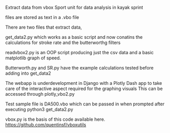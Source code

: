 Extract data from vbox Sport unit for data analysis in kayak sprint 

files are stored as text in a .vbo file

There are two files that extract data, 

get_data2.py which works as a basic script and now conatins the calculations for stroke rate and the butterworthg filters

readvbox2.py is an OOP script producing just the csv data and a basic matplotlib graph of speed.

Butterworth.py and SR.py have the example calculations tested before adding into get_data2

The webapp is underdevelopment in Django with a Plotly Dash app to take care of the interactive aspect required for the graphing visuals
This can be accessed through plotly_vbo2.py

Test sample file is DA500.vbo which can be passed in when prompted after executing python3 get_data2.py

vbox.py is the basis of this code available here. https://github.com/quentinsf/vboxutils


